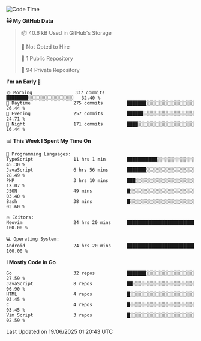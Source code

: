 
<!--START_SECTION:waka-->
![Code Time](http://img.shields.io/badge/Code%20Time-5%2C997%20hrs%2027%20mins-blue)

**🐱 My GitHub Data** 

> 📦 40.6 kB Used in GitHub's Storage 
 > 
> 🚫 Not Opted to Hire
 > 
> 📜 1 Public Repository 
 > 
> 🔑 94 Private Repository 
 > 
**I'm an Early 🐤** 

```text
🌞 Morning                337 commits         ████████░░░░░░░░░░░░░░░░░   32.40 % 
🌆 Daytime                275 commits         ███████░░░░░░░░░░░░░░░░░░   26.44 % 
🌃 Evening                257 commits         ██████░░░░░░░░░░░░░░░░░░░   24.71 % 
🌙 Night                  171 commits         ████░░░░░░░░░░░░░░░░░░░░░   16.44 % 
```


📊 **This Week I Spent My Time On** 

```text
💬 Programming Languages: 
TypeScript               11 hrs 1 min        ███████████░░░░░░░░░░░░░░   45.30 % 
JavaScript               6 hrs 56 mins       ███████░░░░░░░░░░░░░░░░░░   28.49 % 
PHP                      3 hrs 10 mins       ███░░░░░░░░░░░░░░░░░░░░░░   13.07 % 
JSON                     49 mins             █░░░░░░░░░░░░░░░░░░░░░░░░   03.40 % 
Bash                     38 mins             █░░░░░░░░░░░░░░░░░░░░░░░░   02.60 % 

🔥 Editors: 
Neovim                   24 hrs 20 mins      █████████████████████████   100.00 % 

💻 Operating System: 
Android                  24 hrs 20 mins      █████████████████████████   100.00 % 
```

**I Mostly Code in Go** 

```text
Go                       32 repos            ███████░░░░░░░░░░░░░░░░░░   27.59 % 
JavaScript               8 repos             ██░░░░░░░░░░░░░░░░░░░░░░░   06.90 % 
HTML                     4 repos             █░░░░░░░░░░░░░░░░░░░░░░░░   03.45 % 
C                        4 repos             █░░░░░░░░░░░░░░░░░░░░░░░░   03.45 % 
Vim Script               3 repos             █░░░░░░░░░░░░░░░░░░░░░░░░   02.59 % 
```




 Last Updated on 19/06/2025 01:20:43 UTC
<!--END_SECTION:waka-->

